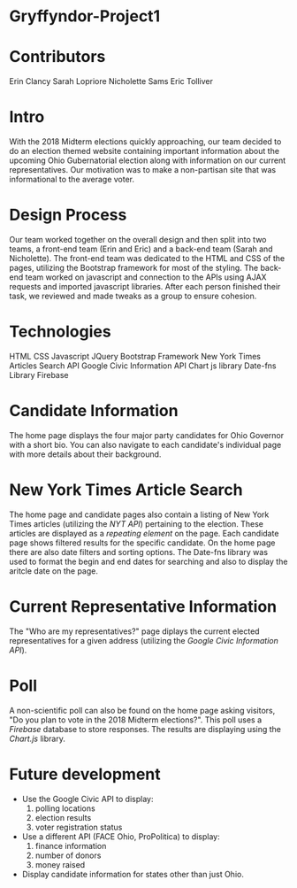 # Gryffyndor-Project1

# Contributors
Erin Clancy 
Sarah Lopriore
Nicholette Sams
Eric Tolliver

# Intro
With the 2018 Midterm elections quickly approaching, our team decided to do an election themed website containing important information about the upcoming Ohio Gubernatorial election along with information on our current representatives.  Our motivation was to make a non-partisan site that was informational to the average voter.  

# Design Process
Our team worked together on the overall design and then split into two teams, a front-end team (Erin and Eric) and a back-end team (Sarah and Nicholette).  The front-end team was dedicated to the HTML and CSS of the pages, utilizing the Bootstrap framework for most of the styling.  The back-end team worked on javascript and connection to the APIs using AJAX requests and imported javascript libraries.  After each person finished their task, we reviewed and made tweaks as a group to ensure cohesion.

# Technologies
HTML
CSS
Javascript
JQuery
Bootstrap Framework
New York Times Articles Search API
Google Civic Information API
Chart js library
Date-fns Library
Firebase

# Candidate Information
The home page displays the four major party candidates for Ohio Governor with a short bio.  You can also navigate to each candidate's individual page with more details about their background.

# New York Times Article Search
The home page and candidate pages also contain a listing of New York Times articles (utilizing the *NYT API*) pertaining to the election.  These articles are displayed as a *repeating element* on the page.  Each candidate page shows filtered results for the specific candidate.  On the home page there are also date filters and sorting options.  The Date-fns library was used to format the begin and end dates for searching and also to display the aritcle date on the page.

# Current Representative Information
The "Who are my representatives?" page diplays the current elected representatives for a given address (utilizing the *Google Civic Information API*).

# Poll
A non-scientific poll can also be found on the home page asking visitors, "Do you plan to vote in the 2018 Midterm elections?".  This poll uses a *Firebase* database to store responses.  The results are displaying using the *Chart.js* library.

# Future development
- Use the Google Civic API to display:
    1.  polling locations
    2.  election results
    3.  voter registration status
- Use a different API (FACE Ohio, ProPolitica) to display:
    1.  finance information
    2.  number of donors
    3.  money raised
- Display candidate information for states other than just Ohio.